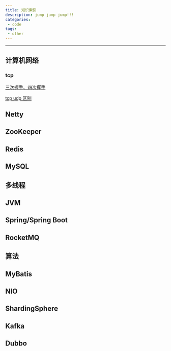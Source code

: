 ```yaml
---
title: 知识索引
description: jump jump jump!!!
categories: 
 - code
tags:
 - other
---
```


------

## 计算机网络

### tcp

[三次握手、四次挥手](https://www.zhihu.com/question/271701044/answer/1279809269)

[tcp udp 区别](https://juejin.cn/post/6844903800336023560)

## Netty

## ZooKeeper

## Redis

## MySQL

## 多线程

## JVM

## Spring/Spring Boot

## RocketMQ

## 算法

## MyBatis

## NIO

## ShardingSphere

## Kafka

## Dubbo